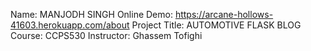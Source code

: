 Name: MANJODH SINGH
Online Demo: https://arcane-hollows-41603.herokuapp.com/about
Project Title: AUTOMOTIVE FLASK BLOG
Course:  CCPS530
Instructor: Ghassem Tofighi